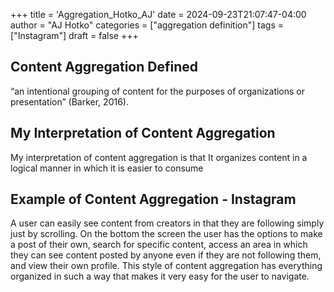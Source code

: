 +++
title = 'Aggregation_Hotko_AJ'
date = 2024-09-23T21:07:47-04:00
author = "AJ Hotko"
categories = ["aggregation definition"]
tags = ["Instagram"]
draft = false
+++
## Content Aggregation Defined 
“an intentional grouping of content for the purposes of organizations or presentation” (Barker, 2016).
## My Interpretation of Content Aggregation 
My interpretation of content aggregation is that It organizes content in a logical manner in which it is easier to consume
## Example of Content Aggregation - Instagram 
A user can easily see content from creators in that they are following simply just by scrolling. On the bottom the screen the user has the options to make a post of their own, search for specific content, access an area in which they can see content posted by anyone even if they are not following them, and view their own profile. This style of content aggregation has everything organized in such a way that makes it very easy for the user to navigate. 
